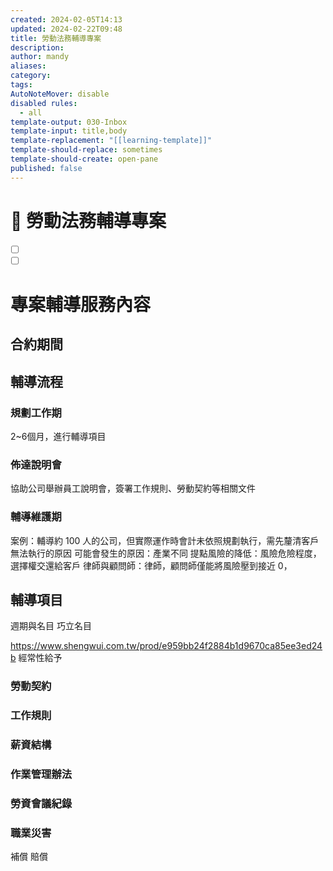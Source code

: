 ```yaml
---
created: 2024-02-05T14:13
updated: 2024-02-22T09:48
title: 勞動法務輔導專案
description: 
author: mandy
aliases: 
category: 
tags: 
AutoNoteMover: disable
disabled rules:
  - all
template-output: 030-Inbox
template-input: title,body
template-replacement: "[[learning-template]]"
template-should-replace: sometimes
template-should-create: open-pane
published: false
---
```

# 🚀 勞動法務輔導專案

- [ ] []()
- [ ] []()

# 專案輔導服務內容
## 合約期間
## 輔導流程
### 規劃工作期
2~6個月，進行輔導項目

### 佈達說明會
協助公司舉辦員工說明會，簽署工作規則、勞動契約等相關文件

### 輔導維護期
案例：輔導約 100 人的公司，但實際運作時會計未依照規劃執行，需先釐清客戶無法執行的原因
可能會發生的原因：產業不同
提點風險的降低：風險危險程度，選擇權交還給客戶
律師與顧問師：律師，顧問師僅能將風險壓到接近 0，
## 輔導項目

週期與名目
巧立名目

https://www.shengwui.com.tw/prod/e959bb24f2884b1d9670ca85ee3ed24b
經常性給予

### 勞動契約

### 工作規則
### 薪資結構
### 作業管理辦法

### 勞資會議紀錄

### 職業災害
補償
賠償